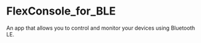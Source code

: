 # FlexConsole_for_BLE
An app that allows you to control and monitor your devices using Bluetooth LE. 
